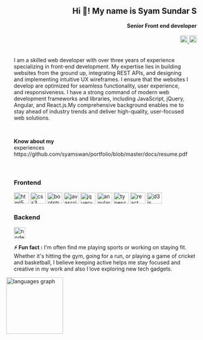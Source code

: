 <div align="right">

  <h2>Hi 👋! My name is Syam Sundar S</h2>
  <b> Senior Front end developer</b>
  <br> <br>

  <a href=" syamsundardeveloper98@gmail.com" target="_blank">
    <img
      src="https://img.shields.io/static/v1?message=Gmail&logo=gmail&label=&color=D14836&logoColor=white&labelColor=&style=flat"
      height="20" alt="gmail logo" />
  </a>
  <a href="https://x.com/syam_sundar_ss" target="_blank">
    <img
      src="https://img.shields.io/static/v1?message=Twitter&logo=twitter&label=&color=1DA1F2&logoColor=white&labelColor=&style=flat"
      height="20" alt="twitter logo" />
  </a>

</div>

<div style="padding: 20px;">

  <p align="left">I am a skilled web developer with over three years of experience specializing in front-end
    development. My expertise lies in building websites from the ground up, integrating REST APIs, and designing and
    implementing intuitive UX wireframes. I ensure that the websites I develop are optimized for seamless
    functionality,
    user experience, and responsiveness. I have a strong command of modern web development frameworks and libraries,
    including JavaScript, jQuery, Angular, and React.js.My comprehensive background enables me to stay ahead of
    industry
    trends and deliver high-quality, user-focused web solutions.</p>

  <br>

  <p align="left">
    <b> Know about my </b> <br>
    experiences https://github.com/syamswan/portfolio/blob/master/docs/resume.pdf
  </p>

</div>

<div align="left" style="padding: 0px 0px 0px 20px;">

  <h3> Frontend </h3>

  <img src="https://cdn.jsdelivr.net/gh/devicons/devicon/icons/html5/html5-original.svg" height="30" width="40"
    alt="html5 logo" />
  <img src="https://cdn.jsdelivr.net/gh/devicons/devicon/icons/css3/css3-original.svg" height="30" width="40"
    alt="css3 logo" />
  <img src="https://cdn.jsdelivr.net/gh/devicons/devicon/icons/bootstrap/bootstrap-original.svg" height="30" width="40"
    alt="bootstrap logo" />
  <img src="https://cdn.jsdelivr.net/gh/devicons/devicon/icons/javascript/javascript-original.svg" height="30"
    width="40" alt="javascript logo" />
  <img src="https://cdn.jsdelivr.net/gh/devicons/devicon/icons/jquery/jquery-original.svg" height="30" width="40"
    alt="jquery logo" />
  <img src="https://cdn.jsdelivr.net/gh/devicons/devicon/icons/angularjs/angularjs-original.svg" height="30" width="40"
    alt="angularjs logo" />
  <img src="https://cdn.jsdelivr.net/gh/devicons/devicon/icons/typescript/typescript-original.svg" height="30"
    width="40" alt="typescript logo" />
  <img src="https://cdn.jsdelivr.net/gh/devicons/devicon/icons/react/react-original.svg" height="30" width="40"
    alt="react logo" />
  <img src="https://cdn.jsdelivr.net/gh/devicons/devicon/icons/d3js/d3js-original.svg" height="30" width="40"
    alt="d3js logo" />


  <h3> Backend </h3>

  <img src="https://cdn.jsdelivr.net/gh/devicons/devicon/icons/nodejs/nodejs-original.svg" height="30"
    alt="nodejs logo" />
  </p>

</div>

<div style="padding: 0px 0px 0px 20px;">
  <p><b> ⚡ Fun fact :</b> I'm often find me playing sports or working on staying fit. Whether it's hitting the gym,
    going for a run, or playing a game of cricket and basketball, I believe keeping active helps me stay focused and
    creative in my work and also I love exploring new tech gadgets.</p>
</div>

<!-- <img align="left"
  src="https://github-readme-stats.vercel.app/api?username=syamswan&hide_title=false&hide_rank=false&show_icons=true&include_all_commits=true&count_private=true&disable_animations=false&theme=dracula&locale=en&hide_border=false"
  height="150" alt="stats graph" /> <br> -->
<img align="left"
  src="https://github-readme-stats.vercel.app/api/top-langs?username=syamswan&locale=en&hide_title=false&layout=compact&card_width=320&langs_count=5&theme=dracula&hide_border=false"
  height="150" alt="languages graph" />

<!-- <img align="right" style="height: 20px; width: auto;"
  src="https://visitor-badge.laobi.icu/badge?page_id=syamswan.syamswan&" /> -->
